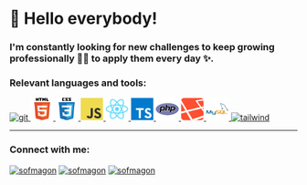 # 👋  Hello everybody!

### I'm constantly looking for new challenges to keep growing professionally 💪🏼 to apply them every day ✨.
 <h3 align="left">Relevant languages and tools:</h3>
<p align="left"> 


 <a href="https://git-scm.com/" target="_blank" rel="noreferrer"> 
  <img src="https://www.vectorlogo.zone/logos/git-scm/git-scm-icon.svg" alt="git" width="40" height="40"/> </a> 
<a href="https://www.w3.org/html/" target="_blank" rel="noreferrer"> 
   <img src="https://raw.githubusercontent.com/devicons/devicon/master/icons/html5/html5-original-wordmark.svg" alt="html5" width="40" height="40"/> </a> 
    <a href="https://www.w3schools.com/css/" target="_blank" rel="noreferrer"> 
  <img src="https://raw.githubusercontent.com/devicons/devicon/master/icons/css3/css3-original-wordmark.svg" alt="css3" width="40" height="40"/> </a>
   <a href="https://developer.mozilla.org/en-US/docs/Web/JavaScript" target="_blank" rel="noreferrer">
  <img src="https://raw.githubusercontent.com/devicons/devicon/master/icons/javascript/javascript-original.svg" alt="javascript" width="40" height="40"/> </a>
   <a href="https://developer.mozilla.org/en-US/docs/Web/JavaScript" target="_blank" rel="noreferrer">
  <img src="https://github.com/devicons/devicon/blob/master/icons/react/react-original.svg" alt="javascript" width="40" height="40"/> </a>
   <a href="https://www.typescriptlang.org/docs/" target="_blank" rel="noreferrer">
  <img src="https://github.com/devicons/devicon/blob/master/icons/typescript/typescript-plain.svg" alt="javascript" width="40" height="40"/> </a>
   <a href="" target="_blank" rel="noreferrer">
  <img src="https://github.com/devicons/devicon/blob/master/icons/php/php-original.svg" alt="javascript" width="40" height="40"/> </a>
    <a href="https://laravel.com/" target="_blank" rel="noreferrer">
  <img src="https://github.com/devicons/devicon/blob/master/icons/laravel/laravel-plain.svg" alt="bootstrap" width="40" height="40"/> </a>
 
 <a href="https://www.mysql.com/" target="_blank" rel="noreferrer">
  <img src="https://raw.githubusercontent.com/devicons/devicon/master/icons/mysql/mysql-original-wordmark.svg" alt="mysql" width="40" height="40"/> </a> 

 <a href="https://tailwindcss.com/" target="_blank" rel="noreferrer"> 
  <img src="https://www.vectorlogo.zone/logos/tailwindcss/tailwindcss-icon.svg" alt="tailwind" width="40" height="40"/> </a>

</p>


  
 
***

<h3 align="left">Connect with me:</h3>
<p align="left">
<a href="https://www.linkedin.com/in/leandro-bordon" target="blank"><img align="center" src="https://raw.githubusercontent.com/rahuldkjain/github-profile-readme-generator/master/src/images/icons/Social/linked-in-alt.svg" alt="sofmagon" height="30" width="40" /></a>
<a href="https://www.youtube.com/channel/UC5lN0bOiFRuigjBBIjBE_nA" target="blank"><img align="center" src="https://raw.githubusercontent.com/rahuldkjain/github-profile-readme-generator/master/src/images/icons/Social/youtube.svg" alt="sofmagon" height="30" width="40" /></a>
<a href="https://www.instagram.com/koseki.wav/" target="blank"><img align="center" src="https://raw.githubusercontent.com/rahuldkjain/github-profile-readme-generator/master/src/images/icons/Social/instagram.svg" alt="sofmagon" height="30" width="40" /></a>
</p>

<!---
kosekijsx/kosekijsx is a ✨ special ✨ repository because its `README.md` (this file) appears on your GitHub profile.
You can click the Preview link to take a look at your changes.
--->
